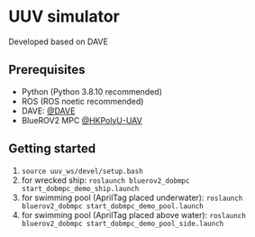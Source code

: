 # UUV simulator

Developed based on DAVE

## Prerequisites

 - Python (Python 3.8.10 recommended)
 - ROS (ROS noetic recommended)
 - DAVE: [@DAVE](https://field-robotics-lab.github.io/dave.doc/)
 - BlueROV2 MPC [@HKPolyU-UAV](https://github.com/HKPolyU-UAV/bluerov2)

## Getting started
1.	`source uuv_ws/devel/setup.bash`
2.	for wrecked ship: `roslaunch bluerov2_dobmpc start_dobmpc_demo_ship.launch`
3.	for swimming pool (AprilTag placed underwater): `roslaunch bluerov2_dobmpc start_dobmpc_demo_pool.launch`
4.	for swimming pool (AprilTag placed above water): `roslaunch bluerov2_dobmpc start_dobmpc_demo_pool_side.launch`


